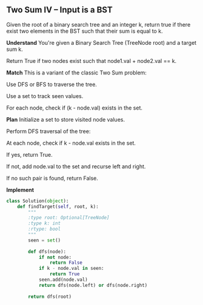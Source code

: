 ## Two Sum IV – Input is a BST
Given the root of a binary search tree and an integer k, return true if there exist two elements in the BST such that their sum is equal to k.

**Understand**
You're given a Binary Search Tree (TreeNode root) and a target sum k.

Return True if two nodes exist such that node1.val + node2.val == k.

**Match**
This is a variant of the classic Two Sum problem:

Use DFS or BFS to traverse the tree.

Use a set to track seen values.

For each node, check if (k - node.val) exists in the set.

**Plan**
Initialize a set to store visited node values.

Perform DFS traversal of the tree:

At each node, check if k - node.val exists in the set.

If yes, return True.

If not, add node.val to the set and recurse left and right.

If no such pair is found, return False.

**Implement**
```python
class Solution(object):
    def findTarget(self, root, k):
        """
        :type root: Optional[TreeNode]
        :type k: int
        :rtype: bool
        """
        seen = set()
        
        def dfs(node):
            if not node:
                return False
            if k - node.val in seen:
                return True
            seen.add(node.val)
            return dfs(node.left) or dfs(node.right)
        
        return dfs(root)
```